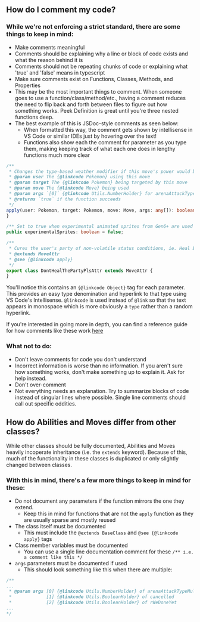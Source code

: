 ## How do I comment my code?

### While we're not enforcing a strict standard, there are some things to keep in mind:
- Make comments meaningful
 - Comments should be explaining why a line or block of code exists and what the reason behind it is
 - Comments should not be repeating chunks of code or explaining what 'true' and 'false' means in typescript
- Make sure comments exist on Functions, Classes, Methods, and Properties
 - This may be the most important things to comment. When someone goes to use a function/class/method/etc., having a comment reduces the need to flip back and forth between files to figure out how something works. Peek Definition is great until you're three nested functions deep.
 - The best example of this is JSDoc-style comments as seen below:
   - When formatted this way, the comment gets shown by intellisense in VS Code or similar IDEs just by hovering over the text!
   - Functions also show each the comment for parameter as you type them, making keeping track of what each one does in lengthy functions much more clear
```ts
/**
 * Changes the type-based weather modifier if this move's power would be reduced by it
 * @param user The {@linkcode Pokemon} using this move
 * @param target The {@linkcode Pokemon} being targeted by this move
 * @param move The {@linkcode Move} being used
 * @param args `[0]` {@linkcode Utils.NumberHolder} for arenaAttackTypeMultiplier
 * @returns `true` if the function succeeds
 */
apply(user: Pokemon, target: Pokemon, move: Move, args: any[]): boolean {
}

/** Set to true when experimental animated sprites from Gen6+ are used */
public experimentalSprites: boolean = false;

/**
 * Cures the user's party of non-volatile status conditions, ie. Heal Bell, Aromatherapy
 * @extends MoveAttr
 * @see {@linkcode apply}
 */
export class DontHealThePartyPlsAttr extends MoveAttr {
}
```
You'll notice this contains an `{@linkcode Object}` tag for each parameter. This provides an easy type denomination and hyperlink to that type using VS Code's Intellisense. `@linkcode` is used instead of `@link` so that the text appears in monospace which is more obviously a `type` rather than a random hyperlink.

If you're interested in going more in depth, you can find a reference guide for how comments like these work [here](https://jsdoc.app)

### What not to do:
- Don't leave comments for code you don't understand
 - Incorrect information is worse than no information. If you aren't sure how something works, don't make something up to explain it. Ask for help instead.
- Don't over-comment
 - Not everything needs an explanation. Try to summarize blocks of code instead of singular lines where possible. Single line comments should call out specific oddities.

## How do Abilities and Moves differ from other classes?
While other classes should be fully documented, Abilities and Moves heavily incoperate inheritance (i.e. the `extends` keyword). Because of this, much of the functionality in these classes is duplicated or only slightly changed between classes.
### With this in mind, there's a few more things to keep in mind for these:
- Do not document any parameters if the function mirrors the one they extend.
  - Keep this in mind for functions that are not the `apply` function as they are usually sparse and mostly reused
- The class itself must be documented
  - This must include the `@extends BaseClass` and `@see {@linkcode apply}` tags
- Class member variables must be documented
  - You can use a single line documentation comment for these `/** i.e. a comment like this */`
- `args` parameters must be documented if used
  - This should look something like this when there are multiple:
```ts
/**
...
 * @param args [0] {@linkcode Utils.NumberHolder} of arenaAttackTypeMultiplier
 *             [1] {@linkcode Utils.BooleanHolder} of cancelled
 *             [2] {@linkcode Utils.BooleanHolder} of rWeDoneYet
...
*/
```